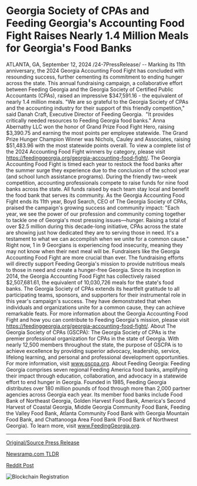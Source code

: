 # Georgia Society of CPAs and Feeding Georgia's Accounting Food Fight Raises Nearly 1.4 Million Meals for Georgia's Food Banks

ATLANTA, GA, September 12, 2024 /24-7PressRelease/ -- Marking its 11th anniversary, the 2024 Georgia Accounting Food Fight has concluded with resounding success, further cementing its commitment to ending hunger across the state. This annual fundraising campaign, a collaborative effort between Feeding Georgia and the Georgia Society of Certified Public Accountants (CPAs), raised an impressive $347,591.16 - the equivalent of nearly 1.4 million meals.  "We are so grateful to the Georgia Society of CPAs and the accounting industry for their support of this friendly competition," said Danah Craft, Executive Director of Feeding Georgia.  "It provides critically needed resources to Feeding Georgia food banks."  Anna Abernathy LLC won the honor of Grand Prize Food Fight Hero, raising $3,390.75 and earning the most points per employee statewide. The Grand Prize Hunger Champion Winner was Nichols, Cauley and Associates, raising $51,483.96 with the most statewide points overall. To view a complete list of the 2024 Accounting Food Fight winners by category, please visit https://feedinggeorgia.org/georgia-accounting-food-fight/.   The Georgia Accounting Food Fight is timed each year to restock the food banks after the summer surge they experience due to the conclusion of the school year (and school lunch assistance programs). During the friendly two-week competition, accounting professionals compete to raise funds for nine food banks across the state. All funds raised by each team stay local and benefit the food bank that serves its community.  As the Georgia Accounting Food Fight ends its 11th year, Boyd Search, CEO of The Georgia Society of CPAs, praised the campaign's growing success and community impact: "Each year, we see the power of our profession and community coming together to tackle one of Georgia's most pressing issues—hunger. Raising a total of over $2.5 million during this decade-long initiative, CPAs across the state are showing just how dedicated they are to serving those in need. It's a testament to what we can accomplish when we unite for a common cause."  Right now, 1 in 9 Georgians is experiencing food insecurity, meaning they may not know when their next meal will be. Fundraisers like the Georgia Accounting Food Fight are more crucial than ever. The fundraising efforts will directly support Feeding Georgia's mission to provide nutritious meals to those in need and create a hunger-free Georgia.  Since its inception in 2014, the Georgia Accounting Food Fight has collectively raised $2,507,681.61, the equivalent of 10,030,726 meals for the state's food banks.  The Georgia Society of CPAs extends its heartfelt gratitude to all participating teams, sponsors, and supporters for their instrumental role in this year's campaign's success. They have demonstrated that when individuals and organizations unite for a common cause, they can achieve remarkable feats.  For more information about the Georgia Accounting Food Fight and how you can contribute to Feeding Georgia's mission, please visit https://feedinggeorgia.org/georgia-accounting-food-fight/.  About The Georgia Society of CPAs (GSCPA):  The Georgia Society of CPAs is the premier professional organization for CPAs in the state of Georgia. With nearly 12,500 members throughout the state, the purpose of GSCPA is to achieve excellence by providing superior advocacy, leadership, service, lifelong learning, and personal and professional development opportunities. For more information, visit www.gscpa.org.  About Feeding Georgia:  Feeding Georgia comprises seven regional Feeding America food banks, amplifying their impact through education, collaboration, and advocacy in a statewide effort to end hunger in Georgia. Founded in 1985, Feeding Georgia distributes over 180 million pounds of food through more than 2,000 partner agencies across Georgia each year. Its member food banks include Food Bank of Northeast Georgia, Golden Harvest Food Bank, America's Second Harvest of Coastal Georgia, Middle Georgia Community Food Bank, Feeding the Valley Food Bank, Atlanta Community Food Bank with Georgia Mountain Food Bank, and Chattanooga Area Food Bank (Food Bank of Northwest Georgia). To learn more, visit www.FeedingGeorgia.org. 

---

[Original/Source Press Release](https://www.24-7pressrelease.com/press-release/514248/georgia-society-of-cpas-and-feeding-georgias-accounting-food-fight-raises-nearly-14-million-meals-for-georgias-food-banks)
                    

[Newsramp.com TLDR](None) 



[Reddit Post](https://www.reddit.com/r/newsramp/comments/1fewp3h/2024_georgia_accounting_food_fight_raises/) 



![Blockchain Registration](https://cdn.newsramp.app/24-7PressRelease/qrcode/249/12/riftURAo.webp)